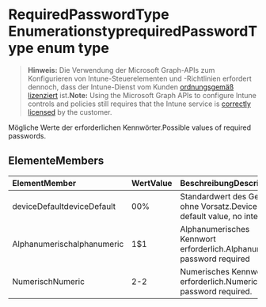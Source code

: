 # <a name="requiredpasswordtype-enum-type"></a><span data-ttu-id="4c763-101">RequiredPasswordType Enumerationstyp</span><span class="sxs-lookup"><span data-stu-id="4c763-101">requiredPasswordType enum type</span></span>

> <span data-ttu-id="4c763-102">**Hinweis:** Die Verwendung der Microsoft Graph-APIs zum Konfigurieren von Intune-Steuerelementen und -Richtlinien erfordert dennoch, dass der Intune-Dienst vom Kunden [ordnungsgemäß lizenziert](https://go.microsoft.com/fwlink/?linkid=839381) ist.</span><span class="sxs-lookup"><span data-stu-id="4c763-102">**Note:** Using the Microsoft Graph APIs to configure Intune controls and policies still requires that the Intune service is [correctly licensed](https://go.microsoft.com/fwlink/?linkid=839381) by the customer.</span></span>

<span data-ttu-id="4c763-103">Mögliche Werte der erforderlichen Kennwörter.</span><span class="sxs-lookup"><span data-stu-id="4c763-103">Possible values of required passwords.</span></span>
## <a name="members"></a><span data-ttu-id="4c763-104">Elemente</span><span class="sxs-lookup"><span data-stu-id="4c763-104">Members</span></span>
|<span data-ttu-id="4c763-105">Element</span><span class="sxs-lookup"><span data-stu-id="4c763-105">Member</span></span>|<span data-ttu-id="4c763-106">Wert</span><span class="sxs-lookup"><span data-stu-id="4c763-106">Value</span></span>|<span data-ttu-id="4c763-107">Beschreibung</span><span class="sxs-lookup"><span data-stu-id="4c763-107">Description</span></span>|
|:---|:---|:---|
|<span data-ttu-id="4c763-108">deviceDefault</span><span class="sxs-lookup"><span data-stu-id="4c763-108">deviceDefault</span></span>|<span data-ttu-id="4c763-109">0</span><span class="sxs-lookup"><span data-stu-id="4c763-109">0%</span></span>|<span data-ttu-id="4c763-110">Standardwert des Geräts, ohne Vorsatz.</span><span class="sxs-lookup"><span data-stu-id="4c763-110">Device default value, no intent.</span></span>|
|<span data-ttu-id="4c763-111">Alphanumerisch</span><span class="sxs-lookup"><span data-stu-id="4c763-111">alphanumeric</span></span>|<span data-ttu-id="4c763-112">1</span><span class="sxs-lookup"><span data-stu-id="4c763-112">$1</span></span>|<span data-ttu-id="4c763-113">Alphanumerisches Kennwort erforderlich.</span><span class="sxs-lookup"><span data-stu-id="4c763-113">Alphanumeric password required</span></span>|
|<span data-ttu-id="4c763-114">Numerisch</span><span class="sxs-lookup"><span data-stu-id="4c763-114">Numeric</span></span>|<span data-ttu-id="4c763-115">2</span><span class="sxs-lookup"><span data-stu-id="4c763-115">-2</span></span>|<span data-ttu-id="4c763-116">Numerisches Kennwort erforderlich.</span><span class="sxs-lookup"><span data-stu-id="4c763-116">Numeric password required.</span></span>|



